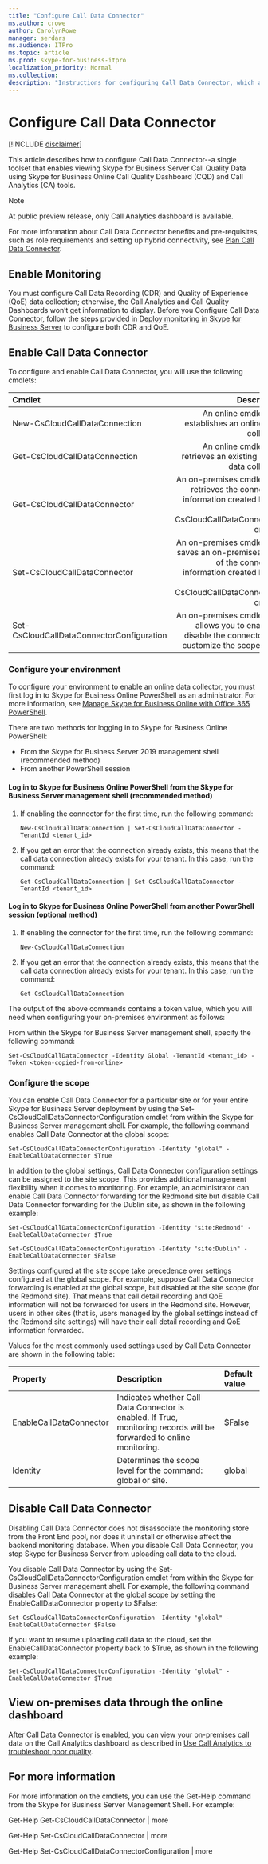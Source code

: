 ```yaml
---
title: "Configure Call Data Connector"
ms.author: crowe
author: CarolynRowe
manager: serdars
ms.audience: ITPro
ms.topic: article
ms.prod: skype-for-business-itpro
localization_priority: Normal
ms.collection: 
description: "Instructions for configuring Call Data Connector, which allows telemetry from Skype for Business on-premises to be viewed using Skype for Business Online tools."
---
```


# Configure Call Data Connector

[!INCLUDE [disclaimer](../disclaimer.md)]

This article describes how to configure Call Data Connector--a single toolset that enables viewing Skype for Business Server Call Quality Data using Skype for Business Online Call Quality Dashboard (CQD) and Call Analytics (CA) tools. 

> [!NOTE]
> At public preview release, only Call Analytics dashboard is available.

For more information about Call Data Connector benefits and pre-requisites, such as role requirements and setting up hybrid connectivity, see [Plan Call Data Connector](plan-call-data-connector.md).

## Enable Monitoring 

You must configure Call Data Recording (CDR) and Quality of Experience (QoE) data collection; otherwise, the Call Analytics and Call Quality Dashboards won’t get information to display. Before you Configure Call Data Connector, follow the steps provided in [Deploy monitoring in Skype for Business Server](../../SfbServer/deploy/deploy-monitoring/deploy-monitoring.md) to configure both CDR and QoE.


## Enable Call Data Connector

To configure and enable Call Data Connector, you will use the following cmdlets:

| Cmdlet| Description|
| :-----------------|---------------:|
| New-CsCloudCallDataConnection | An online cmdlet that establishes an online data collector.|
| Get-CsCloudCallDataConnection | An online cmdlet that retrieves an existing online data collector.|  
| Get-CsCloudCallDataConnector | An on-premises cmdlet that retrieves the connection information created by the New-CsCloudCallDataConnection cmdlet. |
| Set-CsCloudCallDataConnector | An on-premises cmdlet that saves an on-premises copy of the connection information created by the New-CsCloudCallDataConnection cmdlet. |  
| Set-CsCloudCallDataConnectorConfiguration | An on-premises cmdlet that allows you to enable or disable the connector and customize the scope level.|

### Configure your environment 

To configure your environment to enable an online data collector, you must first log in to Skype for Business Online PowerShell as an administrator. For more information, see [Manage Skype for Business Online with Office 365 PowerShell](https://docs.microsoft.com/en-us/office365/enterprise/powershell/manage-skype-for-business-online-with-office-365-powershell).

There are two methods for logging in to Skype for Business Online PowerShell:

- From the Skype for Business Server 2019 management shell (recommended method)
- From another PowerShell session

#### Log in to Skype for Business Online PowerShell from the Skype for Business Server management shell (recommended method)

1. If enabling the connector for the first time, run the following command:

   ```
   New-CsCloudCallDataConnection | Set-CsCloudCallDataConnector -TenantId <tenant_id>
   ```

2. If you get an error that the connection already exists, this means that the call data connection already exists for your tenant. In this case, run the command: 

   ```
   Get-CsCloudCallDataConnection | Set-CsCloudCallDataConnector -TenantId <tenant_id>
   ```


#### Log in to Skype for Business Online PowerShell from another PowerShell session (optional method)

1.  If enabling the connector for the first time, run the following command: 

    ``` 
    New-CsCloudCallDataConnection 
    ```

2.  If you get an error that the connection already exists, this means that the call data connection already exists for your tenant. In this case, run the command: 

    ```
    Get-CsCloudCallDataConnection  
    ```

The output of the above commands contains a token value, which you will need when configuring your on-premises environment as follows:

From within the Skype for Business Server management shell, specify the following command:

```
Set-CsCloudCallDataConnector -Identity Global -TenantId <tenant_id> -Token <token-copied-from-online>
```

### Configure the scope

You can enable Call Data Connector for a particular site or for your entire Skype for Business Server deployment by using the Set-CsCloudCallDataConnectorConfiguration cmdlet from within the Skype for Business Server management shell. For example, the following command enables Call Data Connector at the global scope:

```
Set-CsCloudCallDataConnectorConfiguration -Identity "global" -EnableCallDataConnector $True
```

In addition to the global settings, Call Data Connector configuration settings can be assigned to the site scope. This provides additional management flexibility when it comes to monitoring. For example, an administrator can enable Call Data Connector forwarding for the Redmond site but disable Call Data Connector forwarding for the Dublin site, as shown in the following example:

```
Set-CsCloudCallDataConnectorConfiguration -Identity "site:Redmond" -EnableCallDataConnector $True
```

```
Set-CsCloudCallDataConnectorConfiguration -Identity "site:Dublin" -EnableCallDataConnector $False
```

Settings configured at the site scope take precedence over settings configured at the global scope. For example, suppose Call Data Connector forwarding is enabled at the global scope, but disabled at the site scope (for the Redmond site). That means that call detail recording and QoE information will not be forwarded for users in the Redmond site. However, users in other sites (that is, users managed by the global settings instead of the Redmond site settings) will have their call detail recording and QoE information forwarded.

Values for the most commonly used settings used by Call Data Connector are shown in the following table:  

|Property|Description|Default value|
|:-----|:-----|:-----|
|EnableCallDataConnector  <br/> |Indicates whether Call Data Connector is enabled. If True, monitoring records will be forwarded to online monitoring.  <br/> |$False  <br/> |
| Identity | Determines the scope level for the command: global or site.   | global  |

## Disable Call Data Connector

Disabling Call Data Connector does not disassociate the monitoring store from the Front End pool, nor does it uninstall or otherwise affect the backend monitoring database. When you disable Call Data Connector, you stop Skype for Business Server from uploading call data to the cloud. 

You disable Call Data Connector by using the Set-CsCloudCallDataConnectorConfiguration cmdlet from within the Skype for Business Server management shell. For example, the following command disables Call Data Connector at the global scope by setting the EnableCallDataConnector property to $False:

```
Set-CsCloudCallDataConnectorConfiguration -Identity "global" -EnableCallDataConnector $False
```

If you want to resume uploading call data to the cloud, set the EnableCallDataConnector property back to $True, as shown in the following example:

```
Set-CsCloudCallDataConnectorConfiguration -Identity "global" -EnableCallDataConnector $True
```

## View on-premises data through the online dashboard

 After Call Data Connector is enabled, you can view your on-premises call data on the Call Analytics dashboard as described in  [Use Call Analytics to troubleshoot poor quality](https://docs.microsoft.com/en-us/skypeforbusiness/using-call-quality-in-your-organization/use-call-analytics-to-troubleshoot-poor-call-quality).


## For more information

For more information on the cmdlets, you can use the Get-Help command from the Skype for Business Server Management Shell. For example:

Get-Help Get-CsCloudCallDataConnector | more

Get-Help Set-CsCloudCallDataConnector | more

Get-Help Set-CsCloudCallDataConnectorConfiguration | more